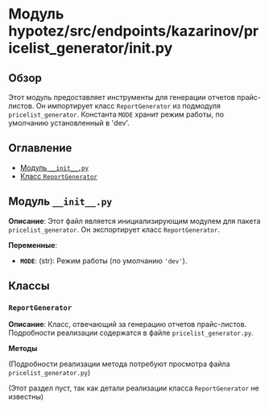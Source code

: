 # Модуль hypotez/src/endpoints/kazarinov/pricelist_generator/__init__.py

## Обзор

Этот модуль предоставляет инструменты для генерации отчетов прайс-листов.  Он импортирует класс `ReportGenerator` из подмодуля `pricelist_generator`.  Константа `MODE` хранит режим работы, по умолчанию установленный в 'dev'.

## Оглавление

* [Модуль `__init__.py`](#модуль-initpy)
* [Класс `ReportGenerator`](#класс-reportgenerator)


## Модуль `__init__.py`

**Описание**: Этот файл является инициализирующим модулем для пакета `pricelist_generator`.  Он экспортирует класс `ReportGenerator`.

**Переменные**:

* **`MODE`**: (str):  Режим работы (по умолчанию `'dev'`).


## Классы

### `ReportGenerator`

**Описание**:  Класс, отвечающий за генерацию отчетов прайс-листов.  Подробности реализации содержатся в файле `pricelist_generator.py`.

**Методы**

(Подробности реализации метода потребуют просмотра файла `pricelist_generator.py`)

(Этот раздел пуст, так как детали реализации класса `ReportGenerator` не известны)